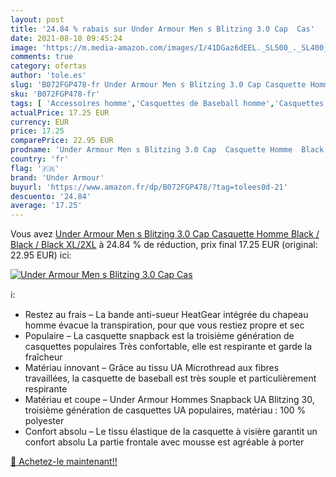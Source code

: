 ```yaml
---
layout: post
title: '24.84 % rabais sur Under Armour Men s Blitzing 3.0 Cap  Cas'
date: 2021-08-10 09:45:24
image: 'https://m.media-amazon.com/images/I/41DGaz6dEEL._SL500_._SL400_.jpg'
comments: true
category: ofertas
author: 'tole.es'
slug: 'B072FGP478-fr Under Armour Men s Blitzing 3.0 Cap Casquette Homme Black...'
sku: 'B072FGP478-fr'
tags: [ 'Accessoires homme','Casquettes de Baseball homme','Casquettes, bonnets et chapeaux homme','Vêtements','Vêtements homme','under armour', ]
actualPrice: 17.25 EUR
currency: EUR
price: 17.25
comparePrice: 22.95 EUR
prodname: 'Under Armour Men s Blitzing 3.0 Cap  Casquette Homme  Black / Black / Black   XL/2XL'
country: 'fr'
flag: '🇫🇷'
brand: 'Under Armour'
buyurl: 'https://www.amazon.fr/dp/B072FGP478/?tag=tolees0d-21'
descuento: '24.84'
average: '17.25'
---
```


Vous avez [Under Armour Men s Blitzing 3.0 Cap  Casquette Homme  Black / Black / Black   XL/2XL](https://www.amazon.fr/dp/B072FGP478/?tag=tolees0d-21)  à  24.84 % de réduction, prix final  17.25 EUR (original: 22.95 EUR) ici:

[![Under Armour Men s Blitzing 3.0 Cap  Cas](https://m.media-amazon.com/images/I/41DGaz6dEEL._SL500_._SL400_.jpg)](https://www.amazon.fr/dp/B072FGP478/?tag=tolees0d-21)

ℹ️:

- Restez au frais – La bande anti-sueur HeatGear intégrée du chapeau homme évacue la transpiration, pour que vous restiez propre et sec
- Populaire – La casquette snapback est la troisième génération de casquettes populaires Très confortable, elle est respirante et garde la fraîcheur
- Matériau innovant – Grâce au tissu UA Microthread aux fibres travaillées, la casquette de baseball est très souple et particulièrement respirante
- Matériau et coupe – Under Armour Hommes Snapback UA Blitzing 30, troisième génération de casquettes UA populaires, matériau : 100 % polyester
- Confort absolu – Le tissu élastique de la casquette à visière garantit un confort absolu La partie frontale avec mousse est agréable à porter

[🛒 Achetez-le maintenant!!](https://www.amazon.fr/dp/B072FGP478/?tag=tolees0d-21)
